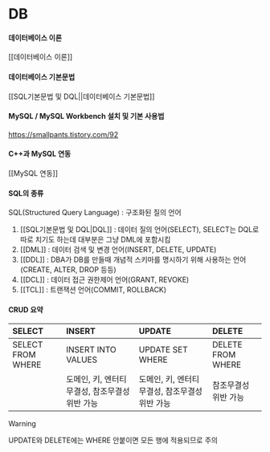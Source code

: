 # DB

#### 데이터베이스 이론
[[데이터베이스 이론]]

#### 데이터베이스 기본문법
[[SQL기본문법 및 DQL||데이터베이스 기본문법]]

#### MySQL / MySQL Workbench 설치 및 기본 사용법
https://smallpants.tistory.com/92

#### C++과 MySQL 연동
[[MySQL 연동]]

#### SQL의 종류
SQL(Structured Query Language) : 구조화된 질의 언어
1. [[SQL기본문법 및 DQL|DQL]] : 데이터 질의 언어(SELECT), SELECT는 DQL로 따로 치기도 하는데 대부분은 그냥 DML에 포함시킴	
2. [[DML]] : 데이터 검색 및 변경 언어(INSERT, DELETE, UPDATE)
3. [[DDL]] : DBA가 DB를 만들때 개념적 스키마를 명시하기 위해 사용하는 언어(CREATE, ALTER, DROP 등등)
4. [[DCL]] : 데이터 접근 권한제어 언어(GRANT, REVOKE)
5. [[TCL]] : 트랜잭션 언어(COMMIT, ROLLBACK)

#### CRUD 요약

| SELECT            | INSERT                                                        | UPDATE                                                        | DELETE            |
|:----------------- |:------------------------------------------------------------- |:------------------------------------------------------------- |:----------------- |
| SELECT FROM WHERE | INSERT INTO VALUES                                            | UPDATE SET WHERE                                              | DELETE FROM WHERE |
|                   | 도메인, 키, 엔터티무결성, 참조무결성 위반 가능 | 도메인, 키, 엔터티무결성, 참조무결성 위반 가능 |참조무결성 위반 가능|

> [!WARNING]
> UPDATE와 DELETE에는 WHERE 안붙이면 모든 행에 적용되므로 주의